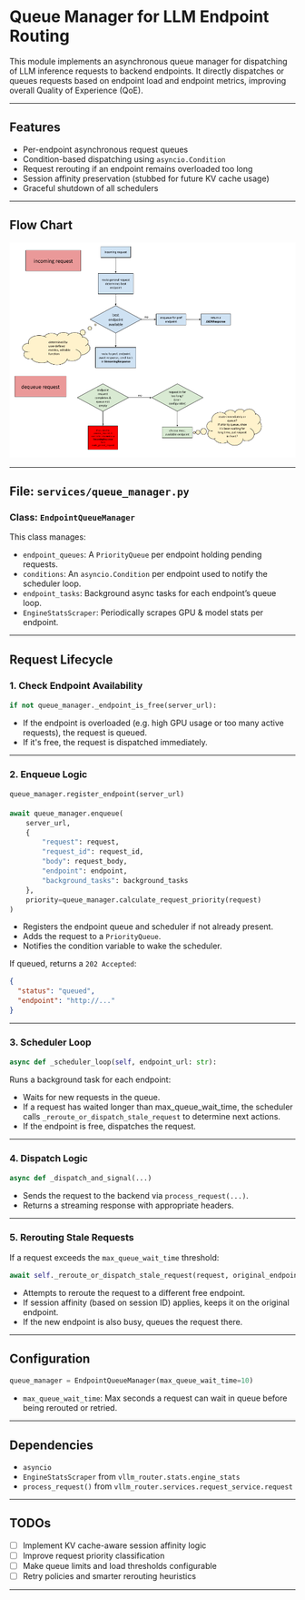 # Queue Manager for LLM Endpoint Routing

This module implements an asynchronous queue manager for dispatching of LLM inference requests to backend endpoints. It directly dispatches or queues requests based on endpoint load and endpoint metrics, improving overall Quality of Experience (QoE).

---

## Features

- Per-endpoint asynchronous request queues
- Condition-based dispatching using `asyncio.Condition`
- Request rerouting if an endpoint remains overloaded too long
- Session affinity preservation (stubbed for future KV cache usage)
- Graceful shutdown of all schedulers

---

## Flow Chart

![Logic flow for incoming request.](imgs/flowchart.png)

---


## File: `services/queue_manager.py`

### Class: `EndpointQueueManager`

This class manages:

- `endpoint_queues`: A `PriorityQueue` per endpoint holding pending requests.
- `conditions`: An `asyncio.Condition` per endpoint used to notify the scheduler loop.
- `endpoint_tasks`: Background async tasks for each endpoint’s queue loop.
- `EngineStatsScraper`: Periodically scrapes GPU & model stats per endpoint.

---

## Request Lifecycle

### 1. Check Endpoint Availability

```python
if not queue_manager._endpoint_is_free(server_url):
```

- If the endpoint is overloaded (e.g. high GPU usage or too many active requests), the request is queued.
- If it's free, the request is dispatched immediately.

---

### 2. Enqueue Logic

```python
queue_manager.register_endpoint(server_url)

await queue_manager.enqueue(
    server_url,
    {
        "request": request,
        "request_id": request_id,
        "body": request_body,
        "endpoint": endpoint,
        "background_tasks": background_tasks
    },
    priority=queue_manager.calculate_request_priority(request)
)
```

- Registers the endpoint queue and scheduler if not already present.
- Adds the request to a `PriorityQueue`.
- Notifies the condition variable to wake the scheduler.

If queued, returns a `202 Accepted`:

```json
{
  "status": "queued",
  "endpoint": "http://..."
}
```

---

### 3. Scheduler Loop

```python
async def _scheduler_loop(self, endpoint_url: str):
```

Runs a background task for each endpoint:

- Waits for new requests in the queue.
- If a request has waited longer than max_queue_wait_time, the scheduler calls `_reroute_or_dispatch_stale_request` to determine next actions.
- If the endpoint is free, dispatches the request.


---

### 4. Dispatch Logic

```python
async def _dispatch_and_signal(...)
```

- Sends the request to the backend via `process_request(...)`.
- Returns a streaming response with appropriate headers.

---

### 5. Rerouting Stale Requests

If a request exceeds the `max_queue_wait_time` threshold:

```python
await self._reroute_or_dispatch_stale_request(request, original_endpoint)
```

- Attempts to reroute the request to a different free endpoint.
- If session affinity (based on session ID) applies, keeps it on the original endpoint.
- If the new endpoint is also busy, queues the request there.

---

## Configuration

```python
queue_manager = EndpointQueueManager(max_queue_wait_time=10)
```

- `max_queue_wait_time`: Max seconds a request can wait in queue before being rerouted or retried.

---


## Dependencies

- `asyncio`
- `EngineStatsScraper` from `vllm_router.stats.engine_stats`
- `process_request()` from `vllm_router.services.request_service.request`

---

## TODOs

- [ ] Implement KV cache-aware session affinity logic
- [ ] Improve request priority classification
- [ ] Make queue limits and load thresholds configurable
- [ ] Retry policies and smarter rerouting heuristics

---
